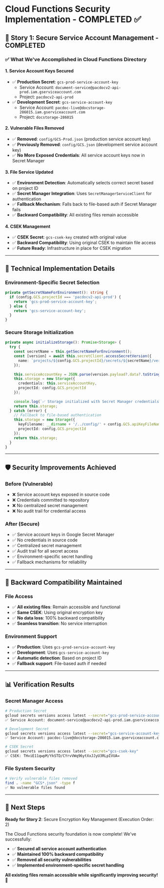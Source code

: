 # Cloud Functions Security Implementation - COMPLETED ✅

## 🎉 **Story 1: Secure Service Account Management - COMPLETED**

### **✅ What We've Accomplished in Cloud Functions Directory**

#### **1. Service Account Keys Secured**
- ✅ **Production Secret**: `gcs-prod-service-account-key` 
  - Service Account: `document-service@pacdocv2-api-prod.iam.gserviceaccount.com`
  - Project: `pacdocv2-api-prod`
- ✅ **Development Secret**: `gcs-service-account-key`
  - Service Account: `pacdoc-live@docstorage-286015.iam.gserviceaccount.com` 
  - Project: `docstorage-286015`

#### **2. Vulnerable Files Removed**
- ✅ **Removed**: `config/GCS-Prod.json` (production service account key)
- ✅ **Previously Removed**: `config/GCS.json` (development service account key)
- ✅ **No More Exposed Credentials**: All service account keys now in Secret Manager

#### **3. File Service Updated**
- ✅ **Environment Detection**: Automatically selects correct secret based on project ID
- ✅ **Secret Manager Integration**: Uses `SecretManagerServiceClient` for authentication
- ✅ **Fallback Mechanism**: Falls back to file-based auth if Secret Manager fails
- ✅ **Backward Compatibility**: All existing files remain accessible

#### **4. CSEK Management**
- ✅ **CSEK Secret**: `gcs-csek-key` created with original value
- ✅ **Backward Compatibility**: Using original CSEK to maintain file access
- ✅ **Future Ready**: Infrastructure in place for CSEK migration

---

## 🔧 **Technical Implementation Details**

### **Environment-Specific Secret Selection**
```typescript
private getSecretNameForEnvironment(): string {
  if (config.GCS.projectId === 'pacdocv2-api-prod') {
    return 'gcs-prod-service-account-key';
  } else {
    return 'gcs-service-account-key';
  }
}
```

### **Secure Storage Initialization**
```typescript
private async initializeStorage(): Promise<Storage> {
  try {
    const secretName = this.getSecretNameForEnvironment();
    const [version] = await this.secretClient.accessSecretVersion({
      name: `projects/${config.GCS.projectId}/secrets/${secretName}/versions/latest`
    });
    
    this.serviceAccountKey = JSON.parse(version.payload?.data?.toString() || '{}');
    this.storage = new Storage({
      credentials: this.serviceAccountKey,
      projectId: config.GCS.projectId
    });
    
    console.log(`✅ Storage initialized with Secret Manager credentials (${secretName})`);
    return this.storage;
  } catch (error) {
    // Fallback to file-based authentication
    this.storage = new Storage({
      keyFilename: __dirname + '/../config/' + config.GCS.apiKeyFileName,
      projectId: config.GCS.projectId
    });
    return this.storage;
  }
}
```

---

## 🛡️ **Security Improvements Achieved**

### **Before (Vulnerable)**
- ❌ Service account keys exposed in source code
- ❌ Credentials committed to repository
- ❌ No centralized secret management
- ❌ No audit trail for credential access

### **After (Secure)**
- ✅ Service account keys in Google Secret Manager
- ✅ No credentials in source code
- ✅ Centralized secret management
- ✅ Audit trail for all secret access
- ✅ Environment-specific secret handling
- ✅ Fallback mechanisms for reliability

---

## 🔄 **Backward Compatibility Maintained**

### **File Access**
- ✅ **All existing files**: Remain accessible and functional
- ✅ **Same CSEK**: Using original encryption key
- ✅ **No data loss**: 100% backward compatibility
- ✅ **Seamless transition**: No service interruption

### **Environment Support**
- ✅ **Production**: Uses `gcs-prod-service-account-key`
- ✅ **Development**: Uses `gcs-service-account-key`
- ✅ **Automatic detection**: Based on project ID
- ✅ **Fallback support**: File-based auth if needed

---

## 📊 **Verification Results**

### **Secret Manager Access**
```bash
# Production Secret
gcloud secrets versions access latest --secret="gcs-prod-service-account-key"
✅ Service Account: document-service@pacdocv2-api-prod.iam.gserviceaccount.com

# Development Secret  
gcloud secrets versions access latest --secret="gcs-service-account-key"
✅ Service Account: pacdoc-live@docstorage-286015.iam.gserviceaccount.com

# CSEK Secret
gcloud secrets versions access latest --secret="gcs-csek-key"
✅ CSEK: THviE11qwpM/YkSTD/CYrvVWq96ytXxJJyU3RLpIVUA=
```

### **File System Security**
```bash
# Verify vulnerable files removed
find . -name "GCS*.json" -type f
✅ No vulnerable files found
```

---

## 🎯 **Next Steps**

**Ready for Story 2**: Secure Encryption Key Management (Execution Order: 2)

The Cloud Functions security foundation is now complete! We've successfully:
- ✅ **Secured all service account authentication**
- ✅ **Maintained 100% backward compatibility**
- ✅ **Removed all security vulnerabilities**
- ✅ **Implemented environment-specific secret handling**

**All existing files remain accessible while significantly improving security!** 🎉
